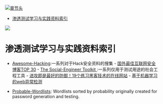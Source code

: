 [![章节头](https://parg.co/UGo)](https://parg.co/b4z) 
 - [渗透测试学习与实践资料索引](#%E6%B8%97%E9%80%8F%E6%B5%8B%E8%AF%95%E5%AD%A6%E4%B9%A0%E4%B8%8E%E5%AE%9E%E8%B7%B5%E8%B5%84%E6%96%99%E7%B4%A2%E5%BC%95) 

![](https://coding.net/u/hoteam/p/Cache/git/raw/master/2017/1/2/1-1kLfZcbO_baIyNAHfakk2w.jpeg) 
# 渗透测试学习与实践资料索引
- [Awesome-Hacking](https://github.com/Hack-with-Github/Awesome-Hacking#awesome-fuzzing):一系列对于Hack安全资料的搜集 - [国外最佳互联网安全博客TOP 30](https://jaq.alibaba.com/community/art/show?articleid=601&f=tt&hmsr=toutiao.io&utm_medium=toutiao.io&utm_source=toutiao.io) - [The Social-Engineer Toolkit ](https://github.com/trustedsec/social-engineer-toolkit):一系列仅用于测试用途的社会工程工具 - [进攻即是最好的防御！19个练习黑客技术的在线网站](https://zhuanlan.zhihu.com/p/24624347?utm_source=qq&utm_medium=social) - [基于机器学习的web异常检测](https://zhuanlan.zhihu.com/p/25139556)


- [Probable-Wordlists](https://github.com/berzerk0/Probable-Wordlists): Wordlists sorted by probability originally created for password generation and testing.
 

